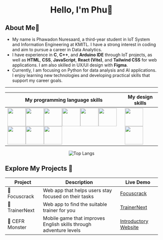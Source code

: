 <h1 align="center">Hello, I'm Phu👋</h1>

<h2>About Me🎯</h2>

<ul>
  <li>My name is Phawadon Nuresaard, a third-year student in IoT System and Information Engineering at KMITL. I have a strong interest in coding and aim to pursue a career in Data Analytics.</li>
  <li>I have experience in <b>C</b>, <b>C++</b>, and <b>Arduino IDE</b> through IoT projects, as well as <b>HTML</b>, <b>CSS</b>, <b>JavaScript</b>, <b>React (Vite)</b>, and <b>Tailwind CSS</b> for web applications. I am also skilled in UX/UI design with <b>Figma</b>.</li>
  <li>Currently, I am focusing on Python for data analysis and AI applications. I enjoy learning new technologies and developing practical skills that support my career goals.</li>
</ul>

<hr>

<div align="center">
  
| My programming language skills | My design skills |
|----------|----------|
| <img width="60" height="60" src="https://cdn.jsdelivr.net/gh/devicons/devicon@latest/icons/html5/html5-original.svg" /><img width="60" height="60" src="https://cdn.jsdelivr.net/gh/devicons/devicon@latest/icons/css3/css3-original.svg" /><img width="60" height="60" src="https://cdn.jsdelivr.net/gh/devicons/devicon@latest/icons/javascript/javascript-original.svg" /><img width="60" height="60" src="https://cdn.jsdelivr.net/gh/devicons/devicon@latest/icons/react/react-original.svg" /><img width="60" height="60" src="https://cdn.jsdelivr.net/gh/devicons/devicon@latest/icons/vitejs/vitejs-original.svg" /><img width="60" height="60" src="https://cdn.jsdelivr.net/gh/devicons/devicon@latest/icons/tailwindcss/tailwindcss-original.svg" /><img width="60" height="60" src="https://cdn.jsdelivr.net/gh/devicons/devicon@latest/icons/cplusplus/cplusplus-original.svg" /><img width="60" height="60" src="https://cdn.jsdelivr.net/gh/devicons/devicon@latest/icons/arduino/arduino-original.svg" /><img width="60" height="60" src="https://cdn.jsdelivr.net/gh/devicons/devicon@latest/icons/python/python-original.svg" />| <img width="60" height="60" src="https://cdn.jsdelivr.net/gh/devicons/devicon@latest/icons/figma/figma-original.svg" /><img width="60" height="60" src="https://cdn.jsdelivr.net/gh/devicons/devicon@latest/icons/canva/canva-original.svg" />   |

</div>

<div align="center">

![Top Langs](https://github-readme-stats.vercel.app/api/top-langs/?username=phupn47&layout=compact)
  
</div>

<h2>Explore My Projects 📁</h2>

<div align="center">

| Project | Description | Live Demo |
|----------|-------------|-----------|
| 🥚 Focuscrack | Web app that helps users stay focused on their tasks | [Focuscrack](https://focuscrack.vercel.app) |
| 👟 TrainerNext | Web app to find the suitable trainer for you | [TrainerNext](https://project-alpha-nu-one.vercel.app/) |
| 🌲 CEFR Monster | Mobile game that improves English skills through adventure levels | [Introductory Website](https://patdanai767.github.io/CV.html) |

</div>
